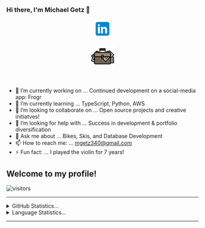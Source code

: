 ### Hi there, I'm Michael Getz 👋

<div display = "inline">
<p align="center">
<a href="https://www.linkedin.com/in/michael-getz-340/" >
<img src="./assets/Images/icons8-linkedin-48.png" />
</a>

<p align="center">
<a href="https://mgetz34.github.io/portfolio2.0/" >
<img src="./assets/Images/icons8-bag-64.png" />
</a>

<p align="center">
<a href="" >
<img src="" />
</a>
</div>

- 🔭 I’m currently working on ... Continued development on a social-media app: Frogr
- 🌱 I’m currently learning ... TypeScript, Python, AWS
- 👯 I’m looking to collaborate on ... Open source projects and creative initiatves!
- 🤔 I’m looking for help with ... Success in development & portfolio diversification
- 💬 Ask me about ... Bikes, Skis, and Database Development
- 📫 How to reach me: ... mgetz340@gmail.com
- ⚡ Fun fact: ... I played the violin for 7 years!

## Welcome to my profile!

![visitors](https://visitor-badge.glitch.me/badge?page_id=${mgetz34}.${115820984})

<hr>
<details>
<summary>GitHub Statistics...</summary>
<p align = "center" >
<img src="https://github-readme-stats.vercel.app/api?username=mgetz34&show_icons=true&hide_border=true&&count_private=true&include_all_commits=true" />
</p>
</details>

<details>
<summary>Language Statistics...</summary><br />
<p align = "center">
<img src="https://wakatime.com/share/@4c308fca-1187-41a9-9617-2f4c38597950/aa7f1248-6215-4cd8-b1dc-5d5ad2daf462.svg" height="400" />
</p>
</details>
<hr>
